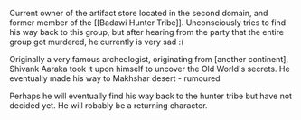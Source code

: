 Current owner of the artifact store located in the second domain, and former member of the [[Badawi Hunter Tribe]]. Unconsciously tries to find his way back to this group, but after hearing from the party that the entire group got murdered, he currently is very sad :(

Originally a very famous archeologist, originating from [another continent], Shivank Aaraka took it upon himself to uncover the Old World's secrets. He eventually made his way to Makhshar desert - rumoured 


Perhaps he will eventually find his way back to the hunter tribe but have not decided yet. He will robably be a returning character.